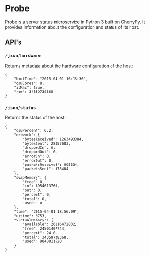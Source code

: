 # Probe

Probe is a server status microservice in Python 3 built on CherryPy. It provides information about
the configuration and status of its host.

## API's

### `/json/hardware`
Returns metadata about the hardware configuration of the host:

    {
        "bootTime": "2015-04-01 16:13:36",
        "cpuCores": 8,
        "isMac": true,
        "ram": 34359738368
    }

### `/json/status`
Returns the status of the host:

    {
        "cpuPercent": 6.2,
        "network": {
            "bytesReceived": 1263493884,
            "bytesSent": 28357683,
            "droppedIn": 0,
            "droppedOut": 0,
            "errorIn": 0,
            "errorOut": 0,
            "packetsReceived": 995334,
            "packetsSent": 378404
        },
        "swapMemory": {
            "free": 0,
            "in": 8954613760,
            "out": 0,
            "percent": 0,
            "total": 0,
            "used": 0
        },
        "time": "2015-04-01 18:56:09",
        "uptime": 9753,
        "virtualMemory": {
            "available": 26116472832,
            "free": 24501407744,
            "percent": 24.0,
            "total": 34359738368,
            "used": 9848811520
        }
    }